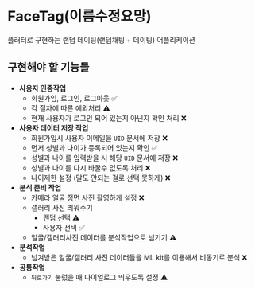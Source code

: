 # FaceTag(이름수정요망)

플러터로 구현하는 랜덤 데이팅(랜덤채팅 + 데이팅) 어플리케이션



## 구현해야 할 기능들

* **사용자 인증작업**
  * 회원가입, 로그인, 로그아웃 :white_check_mark:
  * 각 절차에 따른 예외처리 :warning:
  * 현재 사용자가 로그인 되어 있는지 아닌지 확인 처리 :x:
* **사용자 데이터 저장 작업**
  * 회원가입시 사용자 이메일을 `UID` 문서에 저장 :x:
  * 먼저 성별과 나이가 등록되어 있는지 확인 :white_check_mark:
  * 성별과 나이를 입력받을 시 해당 `UID` 문서에 저장 :x:
  * 성별과 나이를 다시 바꿀수 없도록 처리 :x:
  * 나이제한 설정 (말도 안되는 걸로 선택 못하게) :x:
* **분석 준비 작업**
  * 카메라 <u>얼굴 정면 사진</u> 촬영하게 설정 :x:
  * 갤러리 사진 띄워주기
    * 랜덤 선택 :warning:
    * 사용자 선택 :white_check_mark:
  * 얼굴/갤러리사진 데이터를 분석작업으로 넘기기 :warning:
* **분석작업**
  * 넘겨받은 얼굴/갤러리 사진 데이터들을 ML kit를 이용해서 비동기로 분석 :x:
* **공통작업**
  * `뒤로가기` 눌렀을 때 다이얼로그 띄우도록 설정 :warning: